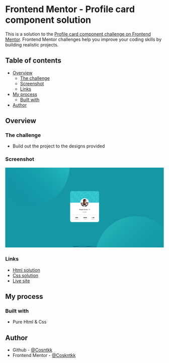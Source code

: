 # Frontend Mentor - Profile card component solution

This is a solution to the [Profile card component challenge on Frontend Mentor](https://www.frontendmentor.io/challenges/profile-card-component-cfArpWshJ). Frontend Mentor challenges help you improve your coding skills by building realistic projects. 

## Table of contents

- [Overview](#overview)
  - [The challenge](#the-challenge)
  - [Screenshot](#screenshot)
  - [Links](#links)
- [My process](#my-process)
  - [Built with](#built-with)
- [Author](#author)


## Overview

### The challenge

- Build out the project to the designs provided

### Screenshot

![](./screenshots/screenshot1.png)


### Links

- [Html solution](https://github.com/Coskntkk/Frontend-Mentor-Profile-card-component/blob/main/index.html)
- [Css solution](https://github.com/Coskntkk/Frontend-Mentor-Profile-card-component/blob/main/style.css)
- [Live site]()

## My process

### Built with

- Pure Html & Css

## Author

- Github - [@Cosntkk](https://github.com/Coskntkk)
- Frontend Mentor - [@Coskntkk](https://www.frontendmentor.io/profile/Coskntkk)
